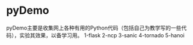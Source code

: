 # pyDemo
pyDemo主要是收集网上各种有用的Python代码（包括自己为教学写的一些代码），实验其效果，以备学习用。
1-flask
2-ncp
3-sanic
4-tornado
5-hanoi